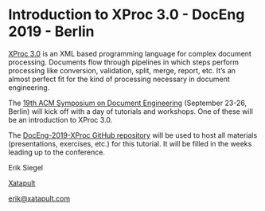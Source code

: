 # Introduction to XProc 3.0 - DocEng 2019 - Berlin

[XProc 3.0](http://spec.xproc.org/master/head/xproc/) is an XML based programming language for complex document processing. Documents flow through pipelines in which steps perform processing like conversion, validation, split, merge, report, etc. It’s an almost perfect fit for the kind of processing necessary in document engineering.

The [19th ACM Symposium on Document Engineering](https://doceng.org/doceng2019/index) (September 23-26, Berlin) will kick off with a day of tutorials and workshops. One of these will be an introduction to XProc 3.0.

The [DocEng-2019-XProc GitHub repository](https://github.com/eriksiegel/DocEng-2019-XProc) will be used to host all materials (presentations, exercises, etc.) for this tutorial. It will be filled in the weeks leading up to the conference.

Erik Siegel

[Xatapult](http://www.xatapult.com)

[erik@xatapult.com](mailto:erik@xatapult.com)

